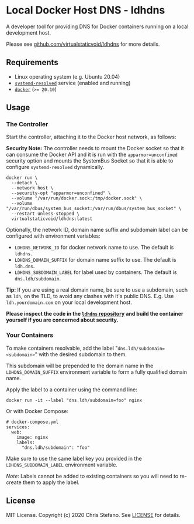 # Local Docker Host DNS - ldhdns

A developer tool for providing DNS for Docker containers running on a local development host.

Please see [github.com/virtualstaticvoid/ldhdns][ldhdns] for more details.

## Requirements

* Linux operating system (e.g. Ubuntu 20.04)
* [`systemd-resolved`][resolved] service (enabled and running)
* [`docker`][docker] (`>= 20.10`)

## Usage

### The Controller

Start the controller, attaching it to the Docker host network, as follows:

**Security Note:** The controller needs to mount the Docker socket so that it can consume the Docker API and it is run with the `apparmor=unconfined` security option and mounts the SystemBus Socket so that it is able to configure `systemd-resolved` dynamically.

```
docker run \
  --detach \
  --network host \
  --security-opt "apparmor=unconfined" \
  --volume "/var/run/docker.sock:/tmp/docker.sock" \
  --volume "/var/run/dbus/system_bus_socket:/var/run/dbus/system_bus_socket" \
  --restart unless-stopped \
  virtualstaticvoid/ldhdns:latest
```

Optionally, the network ID, domain name suffix and subdomain label can be configured with environment variables:

* `LDHDNS_NETWORK_ID` for docker network name to use. The default is `ldhdns`.
* `LDHDNS_DOMAIN_SUFFIX` for domain name suffix to use. The default is `ldh.dns`.
* `LDHDNS_SUBDOMAIN_LABEL` for label used by containers. The default is `dns.ldh/subdomain`.

**Tip:** If you are using a real domain name, be sure to use a subdomain, such as `ldh`, on the TLD, to avoid any clashes with it's public DNS. E.g. Use `ldh.yourdomain.com` on your local development host.

**Please inspect the code in the [`ldhdns` repository][ldhdns] and build the container yourself if you are concerned about security.**

### Your Containers

To make containers resolvable, add the label "`dns.ldh/subdomain=<subdomain>`" with the desired subdomain to them.

This subdomain will be prepended to the domain name in the `LDHDNS_DOMAIN_SUFFIX` environment variable to form a fully qualified domain name.

Apply the label to a container using the command line:

```
docker run -it --label "dns.ldh/subdomain=foo" nginx
```

Or with Docker Compose:

```
# docker-compose.yml
services:
  web:
    image: nginx
    labels:
      "dns.ldh/subdomain": "foo"
```

Make sure to use the same label key you provided in the `LDHDNS_SUBDOMAIN_LABEL` environment variable.

*Note*: Labels cannot be added to existing containers so you will need to re-create them to apply the label.

## License

MIT License. Copyright (c) 2020 Chris Stefano. See [LICENSE][license] for details.

<!-- links -->

[docker]: https://docs.docker.com/get-started
[ldhdns]: https://github.com/virtualstaticvoid/ldhdns
[license]: https://github.com/virtualstaticvoid/ldhdns/blob/master/LICENSE
[resolved]: https://www.freedesktop.org/wiki/Software/systemd/resolved/
